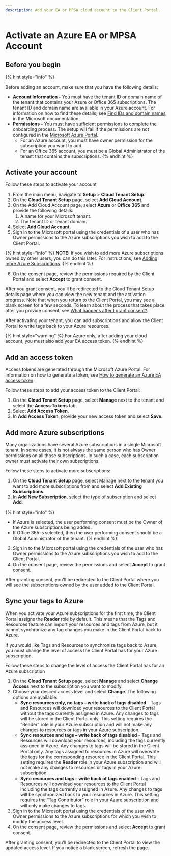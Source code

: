 ```yaml
---
description: Add your EA or MPSA cloud account to the Client Portal.
---
```


# Activate an Azure EA or MPSA Account

## Before you begin <a href="#before-you-start" id="before-you-start"></a>

{% hint style="info" %}


Before adding an account, make sure that you have the following details:

* **Account Information -** You must have the tenant ID or domain name of the tenant that contains your Azure or Office 365 subscriptions. The tenant ID and domain name are available in your Azure account. For information on how to find these details, see [Find IDs and domain names](https://learn.microsoft.com/en-us/partner-center/find-ids-and-domain-names) in the Microsoft documentation.
* **Permissions -** You must have sufficient permissions to complete the onboarding process. The setup will fail if the permissions are not configured in the [Microsoft Azure Portal](https://portal.azure.com/).
  * For an Azure account, you must have owner permission for the subscription you want to add.
  * For an Office 365 account, you must be a Global Administrator of the tenant that contains the subscriptions.
{% endhint %}

## **Activate your account**

Follow these steps to activate your account

1. From the main menu, navigate to **Setup** > **Cloud Tenant Setup**.
2. On the **Cloud Tenant Setup** page, select **Add Cloud Account**.
3. On the Add Cloud Account page, select **Azure** or **Office 365** and provide the following details:
   1. A name for your Microsoft tenant.
   2. The tenant ID or tenant domain.
4. Select **Add Cloud Account**.
5. Sign in to the Microsoft portal using the credentials of a user who has Owner permissions to the Azure subscriptions you wish to add to the Client Portal.

{% hint style="info" %}
**NOTE:** If you wish to add more Azure subscriptions owned by other users, you can do this later. For instructions, see [Adding more Azure Subscriptions](activate-an-azure-ea-or-mpsa-account.md#add-more-azure-subscriptions)_._
{% endhint %}

6. On the consent page, review the permissions required by the Client Portal and select **Accept** to grant consent.&#x20;

After you grant consent, you'll be redirected to the Cloud Tenant Setup details page where you can view the new tenant and the activation progress. Note that when you return to the Client Portal, you may see a blank screen for a few seconds. To learn about the process that takes place after you provide consent, see [What happens after I grant consent?](../../help-and-support/frequently-asked-questions/i-have-questions-about-access-tokens-and-consent.md#what-happens-when-i-perform-consent).&#x20;

After activating your tenant, you can add subscriptions and allow the Client Portal to write tags back to your Azure resources.

{% hint style="warning" %}
For Azure only, after adding your cloud account, you must also add your EA access token.&#x20;
{% endhint %}

## Add an access token <a href="#add-an-access-token" id="add-an-access-token"></a>

Access tokens are generated through the Microsoft Azure Portal. For information on how to generate a token, see [How to generate an Azure EA access token](../../help-and-support/frequently-asked-questions/how-to-generate-an-azure-ea-access-token.md).

Follow these steps to add your access token to the Client Portal:

1. On the **Cloud Tenant Setup** page, select **Manage** next to the tenant and select the **Access Tokens** tab.&#x20;
2. Select **Add Access Token**.
3. In **Add Access Token**, provide your new access token and select **Save**.

## Add more Azure subscriptions <a href="#add-more-azure-subscriptions" id="add-more-azure-subscriptions"></a>

Many organizations have several Azure subscriptions in a single Microsoft tenant. In some cases, it is not always the same person who has Owner permissions on all those subscriptions. In such a case, each subscription owner must activate their own subscriptions.

Follow these steps to activate more subscriptions:

1. On the **Cloud Tenant Setup** page, select Manage next to the tenant you want to add more subscriptions from and select **Add Existing Subscriptions**.
2. In **Add New Subscription**, select the type of subscription and select **Add**.&#x20;

{% hint style="info" %}
* If Azure is selected, the user performing consent must be the Owner of the Azure subscriptions being added.&#x20;
* If Office 365 is selected, then the user performing consent should be a Global Administrator of the tenant.
{% endhint %}

3. Sign in to the Microsoft portal using the credentials of the user who has Owner permissions to the Azure subscriptions you wish to add to the Client Portal.
4. On the consent page, review the permissions and select **Accept** to grant consent.

After granting consent, you'll be redirected to the Client Portal where you will see the subscriptions owned by the user added to the Client Portal.

## Sync your tags to Azure

When you activate your Azure subscriptions for the first time, the Client Portal assigns the **Reader** role by default. This means that the Tags and Resources feature can import your resources and tags from Azure, but it cannot synchronize any tag changes you make in the Client Portal back to Azure.

If you would like Tags and Resources to synchronize tags back to Azure, you must change the level of access the Client Portal has for your Azure subscription.

Follow these steps to change the level of access the Client Portal has for an Azure subscription

1. On the **Cloud Tenant Setup** page, select **Manage** and select **Change Access** next to the subscription you want to modify.
2. Choose your desired access level and select **Change**. The following options are available:&#x20;
   * **Sync resources only, no tags – write back of tags disabled** - Tags and Resources will download your resources to the Client Portal without the tags currently assigned in Azure. Any changes to tags will be stored in the Client Portal only. This setting requires the “Reader” role in your Azure subscription and will not make any changes to resources or tags in your Azure subscription.
   * **Sync resources and tags – write back of tags disabled** - Tags and Resources will download your resources, including the tags currently assigned in Azure. Any changes to tags will be stored in the Client Portal only. Any tags assigned to resources in Azure will overwrite the tags for the corresponding resource in the Client Portal. This setting requires the **Reader** role in your Azure subscription and will not make any changes to resources or tags in your Azure subscription.
   * **Sync resources and tags – write back of tags enabled** - Tags and Resources will download your resources to the Client Portal including the tags currently assigned in Azure. Any changes to tags will be synchronized back to your resources in Azure. This setting requires the “Tag Contributor” role in your Azure subscription and will only make changes to tags.
3. Sign in to the Microsoft portal using the credentials of the user with Owner permissions to the Azure subscriptions for which you wish to modify the access level.
4. On the consent page, review the permissions and select **Accept** to grant consent.&#x20;

After granting consent, you'll be redirected to the Client Portal to view the updated access level. If you notice a blank screen, refresh the page.&#x20;
